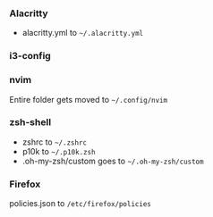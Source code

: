 ### Alacritty
 - alacritty.yml to `~/.alacritty.yml`

### i3-config


### nvim
Entire folder gets moved to `~/.config/nvim`


### zsh-shell
 - zshrc to `~/.zshrc`
 - p10k to `~/.p10k.zsh`
 - .oh-my-zsh/custom goes to `~/.oh-my-zsh/custom`

### Firefox
policies.json to `/etc/firefox/policies`

